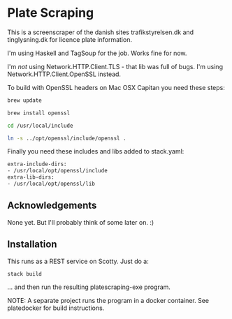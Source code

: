 Plate Scraping
==============

This is a screenscraper of the danish sites trafikstyrelsen.dk and tinglysning.dk for licence plate information.

I'm using Haskell and TagSoup for the job. Works fine for now.

I'm *not* using Network.HTTP.Client.TLS - that lib was full of bugs. I'm using Network.HTTP.Client.OpenSSL instead.

To build with OpenSSL headers on Mac OSX Capitan you need these steps:

```bash
brew update
```
```bash
brew install openssl
```
```bash
cd /usr/local/include
```
```bash
ln -s ../opt/openssl/include/openssl .
```
Finally you need these includes and libs added to stack.yaml:

```bash
extra-include-dirs:
- /usr/local/opt/openssl/include
extra-lib-dirs:
- /usr/local/opt/openssl/lib
```

Acknowledgements
----------------

None yet. But I'll probably think of some later on. :)


Installation
------------

This runs as a REST service on Scotty. Just do a:

```bash
stack build
```

... and then run the resulting platescraping-exe program.

NOTE: A separate project runs the program in a docker container. See platedocker for build instructions.



